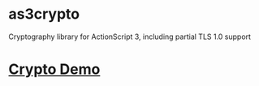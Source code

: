 # as3crypto
Cryptography library for ActionScript 3, including partial TLS 1.0 support

# [Crypto Demo](http://ascollection.github.io/as3crypto/demo/CryptoDemo.html) 
